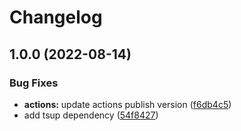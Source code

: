 # Changelog

## 1.0.0 (2022-08-14)


### Bug Fixes

* **actions:** update actions publish version ([f6db4c5](https://github.com/grantcodes/topography-paintlet/commit/f6db4c55be28eee36c37c9cf418fb40647be7393))
* add tsup dependency ([54f8427](https://github.com/grantcodes/topography-paintlet/commit/54f84278e94cb75b294b0b5652acd93407562833))
